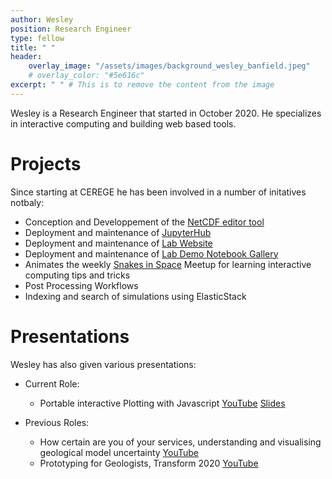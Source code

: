 ```yaml
---
author: Wesley
position: Research Engineer
type: fellow
title: " "
header:
    overlay_image: "/assets/images/background_wesley_banfield.jpeg"
    # overlay_color: "#5e616c"
excerpt: " " # This is to remove the content from the image
---
```


Wesley is a Research Engineer that started in October 2020. He specializes in interactive computing and building web based tools. 

# Projects

Since starting at CEREGE he has been involved in a number of initatives notbaly:

- Conception and Developpement of the [NetCDF editor tool](/tools/IPSL_Boundary_Conditions)
- Deployment and maintenance of [JupyterHub](/tools/JupyterHub)
- Deployment and maintenance of [Lab Website](https://github.com/Paleoclim-CNRS/Paleoclim-CNRS.github.io)
- Deployment and maintenance of [Lab Demo Notebook Gallery](https://paleoclim-cnrs.github.io/Notebooks-Gallery/#)
- Animates the weekly [Snakes in Space](https://curvenote.com/@wesley/snakes-in-space/snakes-in-space-overview) Meetup for learning interactive computing tips and tricks
- Post Processing Workflows
- Indexing and search of simulations using ElasticStack

# Presentations

Wesley has also given various presentations:

- Current Role:
    - Portable interactive Plotting with Javascript [YouTube](https://www.youtube.com/watch?v=j_4wkMzGvKs) [Slides](https://wesleythegeolien.github.io/Python-With-JavaScript-Sprinkles/index.html)

- Previous Roles:
    - How certain are you of your services, understanding and visualising geological model uncertainty [YouTube](https://www.youtube.com/watch?v=jt26J5ljlA0&t)
    - Prototyping for Geologists, Transform 2020 [YouTube](https://www.youtube.com/watch?v=rUbvueIF5f8&t=4141s)
